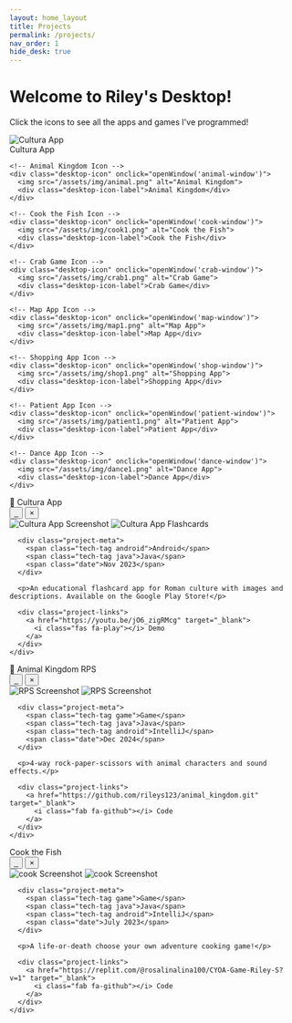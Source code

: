 ```yaml
---
layout: home_layout
title: Projects
permalink: /projects/
nav_order: 1
hide_desk: true
---
```

# Welcome to Riley's Desktop!
<p>Click the icons to see all the apps and games I've programmed!</p>

<div class="desktop-container">
<div class="desktop-theme"> 
  <div class="desktop-icons">
    <!-- Cultura App Icon -->
    <div class="desktop-icon" onclick="openWindow('cultura-window')">
      <img src="/assets/img/cultura.png" alt="Cultura App">
      <div class="desktop-icon-label">Cultura App</div>
    </div>
    
    <!-- Animal Kingdom Icon -->
    <div class="desktop-icon" onclick="openWindow('animal-window')">
      <img src="/assets/img/animal.png" alt="Animal Kingdom">
      <div class="desktop-icon-label">Animal Kingdom</div>
    </div>
    
    <!-- Cook the Fish Icon -->
    <div class="desktop-icon" onclick="openWindow('cook-window')">
      <img src="/assets/img/cook1.png" alt="Cook the Fish">
      <div class="desktop-icon-label">Cook the Fish</div>
    </div>
    
    <!-- Crab Game Icon -->
    <div class="desktop-icon" onclick="openWindow('crab-window')">
      <img src="/assets/img/crab1.png" alt="Crab Game">
      <div class="desktop-icon-label">Crab Game</div>
    </div>
    
    <!-- Map App Icon -->
    <div class="desktop-icon" onclick="openWindow('map-window')">
      <img src="/assets/img/map1.png" alt="Map App">
      <div class="desktop-icon-label">Map App</div>
    </div>
    
    <!-- Shopping App Icon -->
    <div class="desktop-icon" onclick="openWindow('shop-window')">
      <img src="/assets/img/shop1.png" alt="Shopping App">
      <div class="desktop-icon-label">Shopping App</div>
    </div>
    
    <!-- Patient App Icon -->
    <div class="desktop-icon" onclick="openWindow('patient-window')">
      <img src="/assets/img/patient1.png" alt="Patient App">
      <div class="desktop-icon-label">Patient App</div>
    </div>
    
    <!-- Dance App Icon -->
    <div class="desktop-icon" onclick="openWindow('dance-window')">
      <img src="/assets/img/dance1.png" alt="Dance App">
      <div class="desktop-icon-label">Dance App</div>
    </div>
  </div>
  
  <!-- Taskbar -->
  <div class="taskbar">
    <div class="time" id="current-time"></div>
  </div>
 </div>
 
  
  <!-- Project Windows -->
  <!-- Cultura App Window -->
  <div id="cultura-window" class="project-window">
    <div class="window-header">
      <div class="window-title">📱 Cultura App</div>
      <div class="window-controls">
        <button onclick="minimizeWindow('cultura-window')">_</button>
        <button onclick="closeWindow('cultura-window')">×</button>
      </div>
    </div>
    <div class="window-content">
      <div class="project-screenshot-container">
        <img src="/assets/img/cultura1.png" alt="Cultura App Screenshot" loading="lazy">
        <img src="/assets/img/cultura.png" alt="Cultura App Flashcards" loading="lazy">
      </div>
      
      <div class="project-meta">
        <span class="tech-tag android">Android</span>
        <span class="tech-tag java">Java</span>
        <span class="date">Nov 2023</span>
      </div>
      
      <p>An educational flashcard app for Roman culture with images and descriptions. Available on the Google Play Store!</p>
      
      <div class="project-links">
        <a href="https://youtu.be/jO6_zigRMcg" target="_blank">
          <i class="fas fa-play"></i> Demo
        </a>
      </div>
    </div>
  </div>
  
  <!-- Animal Kingdom Window -->
  <div id="animal-window" class="project-window">
    <div class="window-header">
      <div class="window-title">🐯 Animal Kingdom RPS</div>
      <div class="window-controls">
        <button onclick="minimizeWindow('animal-window')">_</button>
        <button onclick="closeWindow('animal-window')">×</button>
      </div>
    </div>
    <div class="window-content">
      <!-- Copy your existing project card content here -->
      <div class="project-screenshot-container">
        <img src="/assets/img/animal0.png" alt="RPS Screenshot" loading="lazy">
        <img src="/assets/img/animal.png" alt="RPS Screenshot" loading="lazy">
      </div>
      
      <div class="project-meta">
        <span class="tech-tag game">Game</span>
        <span class="tech-tag java">Java</span>
        <span class="tech-tag android">IntelliJ</span>
        <span class="date">Dec 2024</span>
      </div>
      
      <p>4-way rock-paper-scissors with animal characters and sound effects.</p>
      
      <div class="project-links">
        <a href="https://github.com/rileys123/animal_kingdom.git" target="_blank">
          <i class="fab fa-github"></i> Code
        </a>
      </div>
    </div>
  </div>
  
  <!-- Repeat for other projects -->
  <!-- Cook the Fish -->
  <div id="cook-window" class="project-window">
    <div class="window-header">
      <div class="window-title">Cook the Fish</div>
      <div class="window-controls">
        <button onclick="minimizeWindow('cook-window')">_</button>
        <button onclick="closeWindow('cook-window')">×</button>
      </div>
    </div>
    <div class="window-content">
      <!-- Copy your existing project card content here -->
      <div class="project-screenshot-container">
        <img src="/assets/img/cook1.png" alt="cook Screenshot" loading="lazy">
        <img src="/assets/img/cook2.png" alt="cook Screenshot" loading="lazy">
      </div>
      
      <div class="project-meta">
        <span class="tech-tag game">Game</span>
        <span class="tech-tag java">Java</span>
        <span class="tech-tag android">IntelliJ</span>
        <span class="date">July 2023</span>
      </div>
      
      <p>A life-or-death choose your own adventure cooking game!</p>
      
      <div class="project-links">
        <a href="https://replit.com/@rosalinalina100/CYOA-Game-Riley-S?v=1" target="_blank">
          <i class="fab fa-github"></i> Code
        </a>
      </div>
    </div>
  </div>  
</div>

<script>
// Window management functions
let activeWindow = null;
let isDragging = false;
let offsetX, offsetY;
let originalWidth, originalHeight;

function openWindow(windowId) {
  const window = document.getElementById(windowId);
  window.style.display = 'block';
  
  // Store original dimensions
  originalWidth = window.offsetWidth;
  originalHeight = window.offsetHeight;
  
  // Center the window
  window.classList.add('window-centered');
  
  // Bring to front
  document.querySelectorAll('.project-window').forEach(w => {
    w.style.zIndex = '100';
  });
  window.style.zIndex = '101';
  activeWindow = window;
}

function closeWindow(windowId) {
  document.getElementById(windowId).style.display = 'none';
  activeWindow = null;
}

function minimizeWindow(windowId) {
  const window = document.getElementById(windowId);
  const content = window.querySelector('.window-content');
  content.style.display = content.style.display === 'none' ? 'block' : 'none';
}

// Make windows draggable
document.querySelectorAll('.window-header').forEach(header => {
  header.addEventListener('mousedown', function(e) {
    const window = this.parentElement;
    activeWindow = window;
    isDragging = true;
    
    // Store current position and remove centering
    const rect = window.getBoundingClientRect();
    window.classList.remove('window-centered');
    window.style.left = `${rect.left}px`;
    window.style.top = `${rect.top}px`;
    window.style.width = `${originalWidth}px`; // Maintain original width
    window.style.height = 'auto'; // Allow height to adjust to content
    
    offsetX = e.clientX - rect.left;
    offsetY = e.clientY - rect.top;
    
    e.preventDefault();
  });
});

// Handle mouse movement for dragging
document.addEventListener('mousemove', function(e) {
  if (!isDragging || !activeWindow) return;
  
  activeWindow.style.left = `${e.clientX - offsetX}px`;
  activeWindow.style.top = `${e.clientY - offsetY}px`;
});

// Stop dragging when mouse is released
document.addEventListener('mouseup', function() {
  isDragging = false;
});

// Update time in taskbar
function updateTime() {
  const now = new Date();
  document.getElementById('current-time').textContent = now.toLocaleTimeString();
}
setInterval(updateTime, 1000);
updateTime();
</script>
